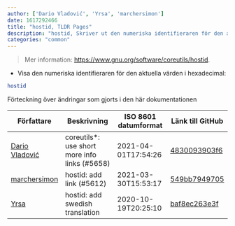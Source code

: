 ```yaml
---
author: ['Dario Vladović', 'Yrsa', 'marchersimon']
date: 1617292466
title: "hostid, TLDR Pages"
description: "hostid, Skriver ut den numeriska identifieraren för den aktuella värden (inte nödvändigtvis IP-adressen)."
categories: "common"
---
```

> Mer information: <https://www.gnu.org/software/coreutils/hostid>.

- Visa den numeriska identifieraren för den aktuella värden i hexadecimal:

```bash
hostid
```
Förteckning över ändringar som gjorts i den här dokumentationen


Författare | Beskrivning | ISO 8601 datumformat | Länk till GitHub
------|-----|-----|-----
[Dario Vladović](mailto:d.vladimyr@gmail.com) | coreutils*: use short more info links (#5658) | 2021-04-01T17:54:26 | [4830093903f6](https://github.com/tldr-pages/tldr/commit/4830093903f66ccf3ebbc2ecf477286e45edac59)
[marchersimon](mailto:50295997+marchersimon@users.noreply.github.com) | hostid: add link (#5612) | 2021-03-30T15:53:17 | [549bb7949705](https://github.com/tldr-pages/tldr/commit/549bb7949705dc7531e2ed4d3ac200ee04e9174b)
[Yrsa](mailto:yrsa97@hotmail.com) | hostid: add swedish translation | 2020-10-19T20:25:10 | [baf8ec263e3f](https://github.com/tldr-pages/tldr/commit/baf8ec263e3f98fc7181d454096f87fa806c4ebc)

